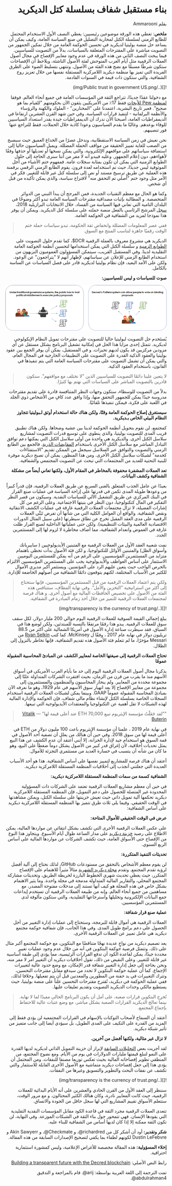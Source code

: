<div dir="rtl">

# بناء مستقبل شفاف بسلسلة كتل الديكريد

بقلم Ammarooni

**ملخص**: تغطي هذه الورقة موضوعين رئيسيين: يغطي النصف الأول الاستخدام المحتمل للطابع الزمني لسلسلة الكتل لمحاربة التضليل في صنع السياسة العامة، وكيف يمكن أن يساعد حل منصة بوليتيا لديكريد في تحسين الحوكمة العامة من خلال تمكين الجمهور من التصويت مباشرة على المقترحات المتعلقة بالسياسات، بدلاً من التصويت للسياسيين. فيما يبحث النصف الثاني من هذه الورقة في عدم وجود معايير الإفصاح في مجال أصول العملات الرقمية مثل أيام الغرب المتوحش لفئة الأصول الناشئة، ويلاحظ أن الإفصاحات ستكون شرطًا مسبقًا مع نضج هذه الفئة من الأصول. وتنتهي بتسليط الضوء على الطرق الفريدة التي تميز بها منظمة ديكريد اللامركزية المستقلة نفسها من خلال تعزيز روح الشفافية، والتي ستكون ذات قيمة في السنوات القادمة.

![](../img/Public trust in government US.png)

مع دخولنا عقدًا جديدًا، تتراجع الثقة في المؤسسات العامة في جميع أنحاء العالم. فوفقا [لمنظمة Pew للأبحاث](https://www.pewresearch.org/politics/2019/04/11/public-trust-in-government-1958-2019/) فقط 17٪ من الأمريكيين يثقون الآن بحكومتهم "للقيام بما هو صحيح". فعبر تاريخ البشرية، اعتمدنا على "المختارين" - الملوك والكهنة والرؤساء والأنظمة البرلمانية - لتنفيذ قرارات السياسة. وفي حين شهد القرن العشرين ارتفاعا في الديمقراطيات العامة، أصبحنا الآن ندرك أن الديمقراطيات جيدة بقدر استعداد السياسيين للوفاء بوعدهم. وغالبًا ما يقدم السياسيون وعودا كاذبة خلال الحملات، فقط للتراجع عنها فور تنصيبهم.

نحن نعيش في زمن السياسة الاستقطابية، وندخل عصرًا من الخداع العميق حيث سيصبح من الصعب للغاية تمييز الحقيقة من مواقف الحملة المضللة. ويميل السياسيون حاليا إلى استضافة سياساتهم على مواقعهم الإلكترونية، والتي يمكن نسخها أو تعديلها أو حذفها وفقًا لأهواءهم، دون إعلام الجمهور. وعليه فيبدو أنه لا مفر من أننا سنرى الحاجة إلى حلول الطوابع الزمنية التي يمكن أن تكون بمثابة سجلات عامة. فمفهوم ختم الأشياء من أجل الموثوقية ليس جديدًا، حيث تم استخدامه لعدة قرون. يقوم الطابع الزمني الرقمي برقمنة هذه العملية عن طريق ترسيخ مستند أو نص إلى سلسلة كتل غير قابلة للتغيير. فكر في الأمر مثل وجود ختم "أصلي تم التحقق منه" لاقتراح سياسة، والذي يمكن تأكيده من قبل أي شخص.

وكما هو الحال مع معظم التقنيات الجديدة، فمن المرجح أن يبدأ التبني من الدوائر المتخصصة. و المطالبة بإثبات مصداقية مقترحات السياسة العامة تبدو أكثر وضوحًا في البلدان النامية التي تعاني فيها السياسة من الفساد. خلال الانتخابات البرازيلية 2018، [سجل](http://infocoin.net/en/2018/10/17/brazilian-presidential-candidate-registers-his-government-plan-in-decred/) المرشح الرئاسي بالفعل منصة حملته على سلسلة كتل الديكريد. ويمكن أن يوفر هذا نموذجا لمزيد من الشفافية في الحوكمة العامة.

> ففي عصر المعلومات المضللة وانخفاض ثقة الحكومة، تبدو سياسات حملة ختم الوقت رقميًا جاهزة لتناسب المنتج مع السوق.

الديكريد هي مشروع معروف بالعملة الرقمية DCR$، كما تقدم حلول التصويت على [الطوابع الزمنية](https://docs.decred.org/advanced/dcrtime/#dcrtime) و سلسلة الكتل التي يمكن استخدامها لتحسين أنظمة الحوكمة العامة التقليدية لدينا. وفي المستقبل القريب، سيتمكن المسؤولون العموميون النزيهون من استخدام الطابع الزمني للإعلان عن سياساتهم، لإظهار أنهم لا "يتراجعون" عن الوعود. ولكن على الأمد البعيد، فإن نظام بوليتيا لديكريد قادر على فصل السياسات عن الساسة بالكامل.

**صوت للسياسات و ليس للسياسيين:**

![](../img/vote-for-policies-not-for-polticians.png)

يُستَخدم حل التصويت لبوليتيا حاليا للتصويت على مقترحات تمويل النظام الإيكولوجي لديكريد. تتمثل إحدى مزايا هذا الحل في إمكانية تشغيل البرنامج بشكل مستقل عن أي مزودين مركزيين قد يكون لديهم تحيزات. و في المستقبل، يمكن أن يوفر الجمع بين عقود بوليتيا والعقود الذكية القدرة على التصويت على التطبيقات الخارجية في المجال العام، والتي يمكن أن تشمل التصويت على مقترحات السياسة العامة التي يتم تنفيذها في القانون، باستخدام العقود الذكية.

> لا يتعين علينا دائمًا التصويت للسياسيين الذين "لا نختلف مع مواقفهم". سنكون قادرين بالتصويت المباشر على السياسات التي نهتم بها كثيرًا.

بدلاً من التصويت للوسطاء، ستكون وجهات النظر المتنافسة قادرة على تقديم مقترحات مدروسة جيدًا يمكن للجمهور التحقق منها، وإذا وافق عدد كافٍ من الأشخاص ذوي الجلد في اللعبة على فكرة، فيمكن تنفيذها تلقائيًا.

**سيستغرق إصلاح الحوكمة العامة وقتًا، ولكن هناك حالة استخدام أوثق لـبوليتيا تتجاوز النظام البيئي الخاص بـديكريد.**

كمجتمع، لن نقوم بتحويل أنظمة الحوكمة لدينا بين عشية وضحاها. ولكن هناك تطبيق قريب المدى للتصويت بوليتيا، والذي ينطوي على توسيع قدرات التصويت لمشاريع سلاسل الكتل أخرى. والديكريد هي واحدة من أولى سلاسل الكتل التي يمكنها دعم توافق التبادل المباشر مع سلاسل الكتل الأخرى باستخدام [المقايضات الذرية](https://www.investopedia.com/terms/a/atomic-swaps.asp). فالجمع بين الطابع الزمني والتصويت والتوافق عبر السلاسل سيجعل من الممكن تقديم "الاستفتاءَات كخدمة" لشبكات سلاسل الكتل الأخرى. ومن هذا المنظور، يمكن أن تصبح ديكريد موفرة للبنية التحتية للعديد من المجتمعات التي تبحث عن التصويت المجتمعي والشفافية.

**تعد العملات المشفرة محفوفة بالمخاطر في المقام الأول، ولكنها تعاني أيضاً من مشكلة الشفافية وكشف البيانات.**

بعيدًا عن عامل الجذب المتعلق بالغنى السريع عن طريق العملات الرقمية، فإن قدراً كبيراً من وعودها طويلة المدى تكمن في قدرتها على إزاحة السياسة في عمليات صنع القرار في البنك المركزي عن طريق التشغيل الآلي للسياسات النقدية. وسيكون من قصر النظر التفكير في المال كتكنولوجيا، دون النظر في بنيتها الاجتماعية. وعلى الرغم من كل إشارات الفضيلة، لا تزال مجتمعات العملات الرقمية غارقة في عمليات الكشف الانتقائية ونقص الشفافية. والواقع أن العوامل الكلية التي من شأنها أن تفرض تَبَنِّي العملات الرقمية على مدى العقد المقبل تخرج عن نطاق سيطرتها (على سبيل المثال الدورات الاقتصادية العالمية والبيئات التنظيمية). ولكن حتى عملياتها الداخلية لصنع القرار ظلت غارقة في الغموض وانعدام الشفافية، مما أضاف مخاطرة لا لزوم لها إلى المستثمرين الجدد.

نمت شعبية العقد الأول من العملات الرقمية مع المتبنين الأيديولوجيين ( سايبربانك وأسواق الظل) والمتبنين الأوائل للتكنولوجيا، و لكن فئة الأصول بدأت تحظى باهتمام متزايد من المستثمرين المؤسسيين. على الرغم من أنه يمكن للمستثمرين اليوميين الاستثمار على أساس العواطف والأيديولوجية  يجب على المستثمرين المؤسسيين الالتزام بالحرص الواجب حيث يتعين عليهم الرد على المؤتمنين. ويستثمر أكبر مديري الأموال للكثير من الأسباب المختلفة، لكنهم يتوقعون دائمًا الشفافية من أصولهم الخاضعة للإدارة.

> ولكي يتم اعتماد العملات الرقمية من قبل المستثمرين المؤسسيين، فإنها ستحتاج إلى أكثر من استراتيجية "التخزين والأمل". وفي نهاية المطاف، ستتنافس هذه الفئة من الأصول على تخصيص الحافظات المالية مع أصول أخرى. و هناك فرصة لمجتمعات العملات الرقمية للتميز من خلال أخذ زمام المبادرة في الشفافية.

![](../img/transparency is the currency of trust.png)

يبلغ إجمالي القيمة السوقية للعملات الرقمية اليوم حوالي 200 مليار دولار، لكل سقف سوق للعملات الرقمية. يبدو هذا رقمًا مرتفعًا بالنسبة للمبتدئين، ولكن لوضع هذا في السياق، فقد سيطرت صناعة إدارة الأصول في أمريكا الشمالية على أكثر من 88.5 تريليون دولار في نهاية عام 2017 ، وفقًا ل McKinsey. كما كتب [Ryan Selkin](https://messari.io/article/transparency-2020) من Messari مؤخرًا، ما لم تتعلم فئة الأصول هذه تقديم الشفافية، فإنها تخاطر بالنزول إلى الظلال.

**تحتاج العملات الرقمية إلى صيغتها الخاصة لمعايير الكشف عن المبادئ المحاسبية المقبولة عمومًا**

يذكرنا مجال أصول العملات الرقمية اليوم إلى حد ما بأيام الغرب الأمريكي في أسواق الأسهم منذ ما يقرب من قرن من الزمان، بحيث افتقرت الشركات المتداولة علنًا إلى مجموعة محددة من المعايير. ولم ينحاز المحاسبون والمنظمون والمستثمرون إلى مجموعة من معايير الإفصاح إلا بعد انهيار سوق الأسهم في عام 1929، وهو ما نعرفه الآن بمبادئ المحاسبة المقبولة عموماً GAAP. وبينما يمكن لشبكات العملات الرقمية استخدام السجلات الخاصة بسلسلة الكتل لإنشاء نظام مالي شفاف، فإن الحوكمة والإدارة المالية لهذه الشبكات لا تقل أهمية عن التكنولوجيا والمعتقدات الأيديولوجية التي تبيعها.

> ""لقد جَعَلْتُ مؤسسة الإيثريوم تبيع 70,000 ETH عند أعلى قيمة لها" — [Vitalik Buterin](https://thenextweb.com/hardfork/2019/12/16/vitalik-buterin-ethereum-foundation-ethere-100m/)

في نهاية عام 2019 ، علمنا أن مؤسسة الإيثريوم باعت 100 مليون دولار من ETH في أعلى قيمة لها من سوق 2018. وفي حين أن هنالك من يعلل أن تصفية أحد الأصول في قمة السوق هو استخدام جيد لإدارة الخزانة، إلا أنني أعتقد أن عدم الكشف عن هذا البيع يمثل تحديات أخلاقية، لأن إغراق قدر كبير من الأصول يشكل دوماً ضغطاً على البيع، وهو ما كان من شأنه أن يتسبب في خسارة العديد من مستثمري التجزئة للأموال.

أعتقد أن هناك فرصة للمشاريع لتمييز نفسها على أساس الشفافية. هذا هو أحد الأسباب العديدة التي جعلتني أنجذب  إلى أخلاقيات المنظمة المستقلة اللامركزية ديكريد.

**الشفافية كسمة من سمات المنظمة المستقلة اللامركزية ديكريد:**

في حين أن معظم مشاريع العملات الرقمية تعتمد على الشركات ذات المسؤولية المحدودة غير المتصلة للحصول على دعم التمويل، فإن المنظمة المستقلة اللامركزية ديكريد تحكمها آلية تمويل ذاتي حيث تعيش خزينتها على سلسلة الكتل، ويمكن مشاهدتها في الوقت الحقيقي. وفيما يلي ثلاث طرق تتميز بها المنظمة المستقلة اللامركزية ديكريد على أساس الشفافية:

**عرض في الوقت الحقيقي للأموال المتاحة:**

على عكس العملات الرقمية الأخرى التي تكشف بشكل انتقائي عن مواردها المالية، يمكن الاطلاع على رصيد [خزينة ديكريد](https://explorer.dcrdata.org/address/Dcur2mcGjmENx4DhNqDctW5wJCVyT3Qeqkx?chart=balance&zoom=ijhhasg0-jzdn8rk0&bin=month) على مدار الساعة طوال أيام الأسبوع. ويتجاوز هذا النوع من الإفصاح حتى الأسواق العامة، حيث تكشف الشركات عن مواردها المالية على أساس الربع السنوي.

**تحديثات التنفيذ المتكررة:**

لن يقوم معظم الأشخاص بالتحقق من مستودعات GitHub، لذلك نحتاج إلى آلية أفضل لرؤية تقدم المجتمع. وتقدم [مجلة ديكريد الشهرية](https://medium.com/decred/journals/home) مثالاً مثيراً للاهتمام على الإفصاح المتكرر، حيث يغطي تحديث شهري الخطوط البارزة لخريطة الطريق، وتحديثات مشاركة المجتمع المحلي، والتقارير المالية المتداولة مدمجة في مجلة واحدة. وما يثير الاهتمام بشكل خاص في هذه المجلة هو كيف أنها تستند إلى مدخلات مفتوحة المصدر، مع مساهمين من جميع أنحاء العالم. وإنه من طبيعة العملات الرقمية أن تستخدم إيداعات جمع البيانات الإلكترونية وتحليلها واسترجاعها التقليدية، والتي ستكون مألوفة لدى المستثمرين المؤسسيين.

**عملية صنع قرار شفافة:**

العملات الرقمية هي أموال قابلة للبرمجة، وستحتاج إلى عمليات إدارة التغيير من أجل الحصول على دعم برامج طويل المدى. وفي هذا الجانب، فإن شفافية حوكمة مجتمع ديكريد هي عامل تمييز عن العملات الرقمية الأخرى.

يعد تصميم ديكريد من نواحٍ عديدة نهجًا متناقضًا مع البتكوين، مع حوكمة المجتمع أكبر مثال على ذلك. وتتمثل فرضية حوكمة البتكوين في أنه من خلال عدم وجود عمليات تغيير محددة جيدًا، يمكن لقاعدة الكود أن تدفع القرارات الرئيسية، مما يؤدي إلى طبقة أساسية غير قابلة للتغيير. وعلى النقيض من ذلك، تقول أخلاقيات ديكريد أن التغيير أمر لا مفر منه، ونحن بحاجة إلى جعل إدارة التغيير شفافة قدر الإمكان، مع وضع حدود عالية لتغييرات الإجماع. كما أن عملية حوكمة البتكوين لا تحدد من سيدفع مقابل مقترحات التحسين، وتترك التغييرات في يد حفنة من المطورين والمعدنين قبل أن يتم تفعيلها. وخلافا لذلك، ففي عملية الحوكمة في ديكريد، تُقترح مقترحات التحسين علناً على منصة بوليتيا، حيث يستطيع مالكي وحدات الديكريد التصويت وتقديم تعليقات عليها.

> تُخرِج البتكوين قرارات صعبة، على أمل أن يكون البرنامج الحالي مفيدًا لما لا نهاية. بينما تعالج الديكريد القرارات الصعبة بشكل مباشر، مع وضع عتبات عالية للاحتفاظ بإجماع المجتمع.

أعتقد أن السماح لأصحاب التوكنات بالإسهام في القرارات المجتمعية لن يؤدي فقط إلى المزيد من القدرة على التكيف على المدى الطويل، بل سيؤدي أيضا إلى جانب متميز من تأثير شبكة ديكريد.

**لا تزال غير مثالية، ولكنها أفضل من آخرين.**

لقد أجريت بعض [التحليلات السابقة](https://ammarooni.medium.com/decred-an-alternative-contender-a3547a014745) لإبراز أن خزينة التمويل الذاتي لديكريد لديها القدرة على النمو لتبلغ قيمتها مليارات الدولارات في يوم من الأيام. ومع نضوج المجتمع، من المنطقي تطوير إفصاحاته المالية بحيث تعكس توزيعا مصنفا للنفقات. ومن المحتمل أن يؤدي هذا إلى جعل إفصاحات ديكريد متماشية مع الأصول الأخرى القابلة للاستثمار والتي تكشف عن نفقات البحث والتطوير والتسويق وغيرها من النفقات.

![](../img/transparency is the currency of trust.png)

سننظر إلى العقد الأول من القرن الحادي والعشرين على أنه الأيام البدائية للعملات الرقمية، حيث كانت المعايير نادرة، وكان هنالك الكثير المحتالون. و مع مرور الوقت، ستتعلم الأسواق تقييم المشاريع التي لها سجل حافل من الجودة والاتساق.

تتعدى العملات الرقمية مجرد الثقة في قاعدة الكود مقابل المؤسسات النقدية التقليدية التي يقودها الإنسان. فهي تتمحور حول بناء الثقة في الشبكات الموزعة. وفي النهاية، لن تكون الثقة ممكنة إلا إذا كان لديها أساس من الشفافية للبناء عليه.

**شكر وتقدير:** أود أن أشكر كل من richardred@، و Checkmate@، و Akin Sawyerr و Dustin LeFebvre لكونهم لطفاء بما يكفي لتصحيح الإصدارات السابقة من هذه المقالة.

**إخلاء المسؤولية:** هذه المقالة مخصصة للأغراض الإعلامية، وليس كمشورة استثمارية احترافية.

رابط النص الأصلي: [Building a transparent future with the Decred blockchain](https://medium.com/decred/building-a-transparent-future-with-the-decred-blockchain-e77471d28059)

تمت الترجمة إلى اللغة العربية بواسطة: arij@. قام بالمراجعة و التدقيق abdulrahman4@.

</div>
